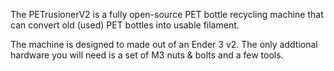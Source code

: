 The PETrusionerV2 is a fully open-source PET bottle recycling machine that can convert old (used) PET bottles into usable filament.

The machine is designed to made out of an Ender 3 v2. The only addtional hardware you will need is a set of M3 nuts & bolts and a few tools.